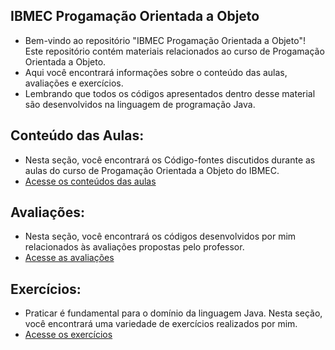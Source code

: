 ## IBMEC Progamação Orientada a Objeto
- Bem-vindo ao repositório "IBMEC Progamação Orientada a Objeto"! Este repositório contém materiais relacionados ao curso de Progamação Orientada a Objeto.
- Aqui você encontrará informações sobre o conteúdo das aulas, avaliações e exercícios.
- Lembrando que todos os códigos apresentados dentro desse material são desenvolvidos na linguagem de programação Java.


## Conteúdo das Aulas:
- Nesta seção, você encontrará os Código-fontes discutidos durante as aulas do curso de Progamação Orientada a Objeto do IBMEC.
- [Acesse os conteúdos das aulas](https://github.com/andre-costa-coelho/IBMEC-Programacao-Orientada-a-Objeto/tree/conteudo-das-aulas)

## Avaliações:
- Nesta seção, você encontrará os códigos desenvolvidos por mim relacionados às avaliações propostas pelo professor.
- [Acesse as avaliações](https://github.com/andre-costa-coelho/IBMEC-Programacao-Orientada-a-Objeto/tree/avaliacoes)

## Exercícios:
- Praticar é fundamental para o domínio da linguagem Java. Nesta seção, você encontrará uma variedade de exercícios realizados por mim. 
- [Acesse os exercícios](https://github.com/andre-costa-coelho/IBMEC-Programacao-Orientada-a-Objeto/tree/exercicios)
